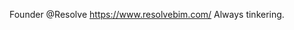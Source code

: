 
Founder @Resolve https://www.resolvebim.com/
Always tinkering.

<!-- WALLET-LINKING-BEGIN
{
  "lastUpdated": "2025-06-29T00:28:49.944Z",
  "wallets": [
    {
      "chain": "ethereum",
      "address": "0x88d0e89e7f502aa49a564b683e19089c771776c3"
    },
    {
      "chain": "solana",
      "address": "GmhcDAPDMM6MYDn4C3ygrK4wnwZUXbSJoJxqqiPCVAy7"
    }
  ]
}
WALLET-LINKING-END -->
